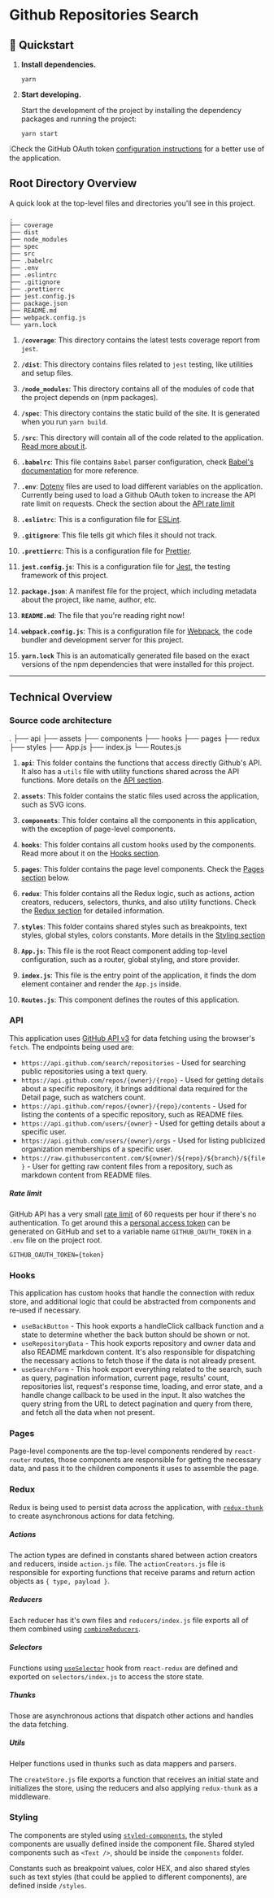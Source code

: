 # Github Repositories Search

## 🚀 Quickstart

1.  **Install dependencies.**

    ```shell
    yarn
    ```

1.  **Start developing.**

    Start the development of the project by installing the dependency packages and running the project:

    ```shell
    yarn start
    ```

❕Check the GitHub OAuth token [configuration instructions](#rate-limit) for a better use of the application.

## Root Directory Overview

A quick look at the top-level files and directories you'll see in this project.

    .
    ├── coverage
    ├── dist
    ├── node_modules
    ├── spec
    ├── src
    ├── .babelrc
    ├── .env
    ├── .eslintrc
    ├── .gitignore
    ├── .prettierrc
    ├── jest.config.js
    ├── package.json
    ├── README.md
    ├── webpack.config.js
    └── yarn.lock

1. **`/coverage`**: This directory contains the latest tests coverage report from `jest`.

1. **`/dist`**: This directory contains files related to `jest` testing, like utilities and setup files.

1. **`/node_modules`**: This directory contains all of the modules of code that the project depends on (npm packages).

1. **`/spec`**: This directory contains the static build of the site. It is generated when you run `yarn build`.

1. **`/src`**: This directory will contain all of the code related to the application. [Read more about it](#source-code-architecture).

1. **`.babelrc`**: This file contains `Babel` parser configuration, check [Babel's documentation](https://babeljs.io/docs/en/config-files) for more reference.

1. **`.env`**: [Dotenv](https://github.com/motdotla/dotenv) files are used to load different variables on the application. Currently being used to load a Github OAuth token to increase the API rate limit on requests. Check the section about the [API rate limit](#rate-limit)

1. **`.eslintrc`**: This is a configuration file for [ESLint](https://eslint.org/).

1. **`.gitignore`**: This file tells git which files it should not track.

1. **`.prettierrc`**: This is a configuration file for [Prettier](https://prettier.io/).

1. **`jest.config.js`**: This is a configuration file for [Jest](https://jestjs.io/), the testing framework of this project.

1. **`package.json`**: A manifest file for the project, which including metadata about the project, like name, author, etc.

1. **`README.md`**: The file that you're reading right now!

1. **`webpack.config.js`**: This is a configuration file for [Webpack](https://webpack.js.org/), the code bundler and development server for this project.

1. **`yarn.lock`** This is an automatically generated file based on the exact versions of the npm dependencies that were installed for this project.

---

## Technical Overview

### Source code architecture

.
├── api
├── assets
├── components
├── hooks
├── pages
├── redux
├── styles
├── App.js
├── index.js
└── Routes.js

1. **`api`**: This folder contains the functions that access directly Github's API. It also has a `utils` file with utility functions shared across the API functions. More details on the [API section](#api).

1. **`assets`**: This folder contains the static files used across the application, such as SVG icons.

1. **`components`**: This folder contains all the components in this application, with the exception of page-level components.

1. **`hooks`**: This folder contains all custom hooks used by the components. Read more about it on the [Hooks section](#hooks).

1. **`pages`**: This folder contains the page level components. Check the [Pages section](#pages) below.

1. **`redux`**: This folder contains all the Redux logic, such as actions, action creators, reducers, selectors, thunks, and also utility functions. Check the [Redux section](#redux) for detailed information.

1. **`styles`**: This folder contains shared styles such as breakpoints, text styles, global styles, colors constants. More details in the [Styling section](#styling)

1. **`App.js`**: This file is the root React component adding top-level configuration, such as a router, global styling, and store provider.

1. **`index.js`**: This file is the entry point of the application, it finds the dom element container and render the `App.js` inside.

1. **`Routes.js`**: This component defines the routes of this application.

### API

This application uses [GitHub API v3](https://developer.github.com/v3/) for data fetching using the browser's `fetch`.
The endpoints being used are:

- `https://api.github.com/search/repositories` - Used for searching public repositories using a text query.
- `https://api.github.com/repos/{owner}/{repo}` - Used for getting details about a specific repository, it brings additional data required for the Detail page, such as watchers count.
- `https://api.github.com/repos/{owner}/{repo}/contents` - Used for listing the contents of a specific repository, such as README files.
- `https://api.github.com/users/{owner}` - Used for getting details about a specific user.
- `https://api.github.com/users/{owner}/orgs` - Used for listing publicized organization memberships of a specific user.
- `https://raw.githubusercontent.com/${owner}/${repo}/${branch}/${file}` - User for getting raw content files from a repository, such as markdown content from README files.

##### Rate limit

GitHub API has a very small [rate limit](https://developer.github.com/v3/#rate-limiting) of 60 requests per hour if there's no authentication. To get around this a [personal access token](https://help.github.com/en/github/authenticating-to-github/creating-a-personal-access-token-for-the-command-line) can be generated on GitHub and set to a variable name `GITHUB_OAUTH_TOKEN` in a `.env` file on the project root.

```
GITHUB_OAUTH_TOKEN={token}
```

### Hooks

This application has custom hooks that handle the connection with redux store, and additional logic that could be abstracted from components and re-used if necessary.

- `useBackButton` - This hook exports a handleClick callback function and a state to determine whether the back button should be shown or not.
- `useRepositoryData` - This hook exports repository and owner data and also README markdown content. It's also responsible for dispatching the necessary actions to fetch those if the data is not already present.
- `useSearchForm` - This hook export everything related to the search, such as query, pagination information, current page, results' count, repositories list, request's response time, loading, and error state, and a handle change callback to be used in the input. It also watches the query string from the URL to detect pagination and query from there, and fetch all the data when not present.

### Pages

Page-level components are the top-level components rendered by `react-router` routes, those components are responsible for getting the necessary data, and pass it to the children components it uses to assemble the page.

### Redux

Redux is being used to persist data across the application, with [`redux-thunk`](https://github.com/reduxjs/redux-thunk) to create asynchronous actions for data fetching.

##### Actions

The action types are defined in constants shared between action creators and reducers, inside `action.js` file. The `actionCreators.js` file is responsible for exporting functions that receive params and return action objects as `{ type, payload }`.

##### Reducers

Each reducer has it's own files and `reducers/index.js` file exports all of them combined using [`combineReducers`](https://redux.js.org/api/combinereducers).

##### Selectors

Functions using [`useSelector`](https://react-redux.js.org/api/hooks) hook from `react-redux` are defined and exported on `selectors/index.js` to access the store state.

##### Thunks

Those are asynchronous actions that dispatch other actions and handles the data fetching.

##### Utils

Helper functions used in thunks such as data mappers and parsers.

The `createStore.js` file exports a function that receives an initial state and initializes the store, using the reducers and also applying `redux-thunk` as a middleware.

### Styling

The components are styled using [`styled-components`](https://styled-components.com/), the styled components are usually defined inside the component file. Shared styled components such as `<Text />`, should be inside the `components` folder.

Constants such as breakpoint values, color HEX, and also shared styles such as text styles (that could be applied to different components), are defined inside `/styles`.
